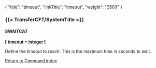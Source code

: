 {
    "title": "timeout",
    "linkTitle": "timeout",
    "weight": "3500"
}<span id="timeout"></span>

### {{< TransferCFT/SystemTitle  >}}

#### SWAITCAT

****\[ timeout = integer \]****

Define the timeout to reach. This is the maximum time in seconds to wait.

[Return to Command index](../../)
